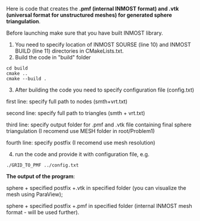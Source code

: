 Here is code that creates the **.pmf (internal INMOST format) and .vtk (universal format for unstructured meshes) for generated sphere triangulation**. 

Before launching make sure that you have built INMOST library. 
1) You need to specify location of INMOST SOURSE (line 10) and INMOST BUILD (line 11) directories in CMakeLists.txt. 
2) Build the code in "build" folder
``` 
cd build 
cmake .. 
cmake --build .
``` 
3) After building the code you need to specify configuration file (config.txt) 

first line: specify full path to nodes (smth+vrt.txt)

second line: specify full path to triangles (smth + vrt.txt)

third line: specify output folder for .pmf and .vtk file containing final sphere triangulation (I recomend use MESH folder in root/Problem1)

fourth line: specify postfix (I recomend use mesh resolution)
 
4) run the code and provide it with configuration file, e.g.
``` 
./GRID_TO_PMF ../config.txt
``` 

**The output of the program**:

sphere + specified postfix +.vtk in specified folder (you can visualize the mesh using ParaView); 

sphere + specified postfix +.pmf in specified folder (internal INMOST mesh format - will be used further).
